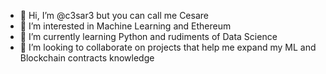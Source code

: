 - 👋 Hi, I’m @c3sar3 but you can call me Cesare
- 👀 I’m interested in Machine Learning and Ethereum
- 🌱 I’m currently learning Python and rudiments of Data Science
- 💞️ I’m looking to collaborate on projects that help me expand my ML and Blockchain contracts knowledge

<!---
c3sar3/c3sar3 is a ✨ special ✨ repository because its `README.md` (this file) appears on your GitHub profile.
You can click the Preview link to take a look at your changes.
--->
